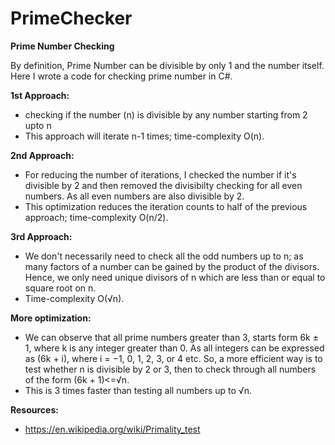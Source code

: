 # PrimeChecker
**Prime Number Checking**

By definition, Prime Number can be divisible by only 1 and the number itself. Here I wrote a code for checking prime number in C#.

**1st Approach:**
- checking if the number (n) is divisible by any number starting from 2 upto n
- This approach will iterate n-1 times; time-complexity O(n).

**2nd Approach:**
- For reducing the number of iterations, I checked the number if it's divisible by 2 and then removed the divisibilty checking for all even numbers. As all even numbers are also divisible by 2.
- This optimization reduces the iteration counts to half of the previous approach; time-complexity O(n/2).

**3rd Approach:**
- We don't necessarily need to check all the odd numbers up to n; as many factors of a number can be gained by the product of the divisors. Hence, we only need unique divisors of n which are less than or equal to square root on n.
- Time-complexity O(√n).

**More optimization:**
- We can observe that all prime numbers greater than 3, starts form 6k ± 1, where k is any integer greater than 0. As all integers can be expressed as (6k + i), where i = −1, 0, 1, 2, 3, or 4 etc. So, a more efficient way is to test whether n is divisible by 2 or 3, then to check through all numbers of the form
(6k + 1)<=√n.
- This is 3 times faster than testing all numbers up to √n.

**Resources:**
- https://en.wikipedia.org/wiki/Primality_test
